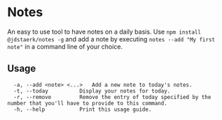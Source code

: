 # Notes
An easy to use tool to have notes on a daily basis. Use `npm install @jdstaerk/notes -g` and add a note by executing `notes --add "My first note"` in a command line of your choice.
## Usage
```
  -a, --add <note> <...>   Add a new note to today's notes.
  -t, --today          Display your notes for today.
  -r, --remove         Remove the entry of today specified by the number that you'll have to provide to this command.
  -h, --help           Print this usage guide.
```